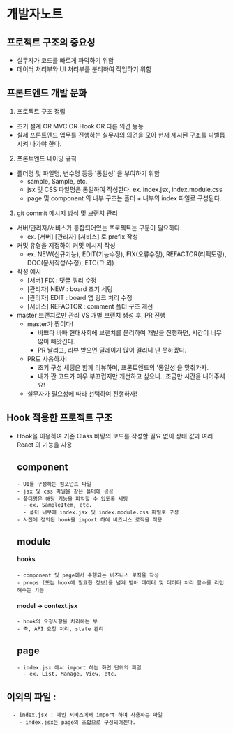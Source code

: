 # 개발자노트

## 프로젝트 구조의 중요성
- 실무자가 코드를 빠르게 파악하기 위함
- 데이터 처리부와 UI 처리부를 분리하여 작업하기 위함

## 프론트엔드 개발 문화
1. 프로젝트 구조 정립
  - 초기 설계 OR MVC OR Hook OR 다른 의견 등등
  - 실제 프론트엔드 업무를 진행하는 실무자의 의견을 모아 현재 제시된 구조를 디벨롭 시켜 나가야 한다.

2. 프론트엔드 네이밍 규칙
  - 폴더명 및 파일명, 변수명 등등 '통일성' 을 부여하기 위함
    - sample, Sample, etc.
    - jsx 및 CSS 파일명은 통일하여 작성한다. ex. index.jsx, index.module.css
    - page 및 component 의 내부 구조는 폴더 + 내부의 index 파일로 구성된다.

3. git commit 메시지 방식 및 브랜치 관리
  - 서버/관리자/서비스가 통합되어있는 프로젝트는 구분이 필요하다.
    - ex. [서버] [관리자] [서비스] 로 prefix 작성
  - 커밋 유형을 지정하여 커밋 메시지 작성
    - ex. NEW(신규기능), EDIT(기능수정), FIX(오류수정), REFACTOR(리팩토링), DOC(문서작성/수정), ETC(그 외)
  - 작성 예시
    - [서버] FIX : 댓글 쿼리 수정
    - [관리자] NEW : board 초기 세팅
    - [관리자] EDIT : board 앱 링크 처리 수정
    - [서비스] REFACTOR : comment 폴더 구조 개선
  - master 브랜치로만 관리 VS 개별 브랜치 생성 후, PR 진행
    - master가 짱이다!
      - 바쁘다 바빠 현대사회에 브랜치를 분리하여 개발을 진행하면, 시간이 너무 많이 빼앗긴다.
      - PR 날리고, 리뷰 받으면 딜레이가 많이 걸리니 난 못하겠다.
    - PR도 사용하자!
      - 초기 구성 세팅은 함께 리뷰하며, 프론트엔드의 '통일성'을 맞춰가자.
      - 내가 짠 코드가 매우 부끄럽지만 개선하고 싶으니.. 조금만 시간을 내어주세요!
    - 실무자가 필요성에 따라 선택하여 진행하자!


## Hook 적용한 프로젝트 구조
- Hook을 이용하여 기존 Class 바탕의 코드를 작성할 필요 없이 상태 값과 여러 React 의 기능을 사용

  ## component
      - UI를 구성하는 컴포넌트 파일
      - jsx 및 css 파일을 같은 폴더에 생성
      - 폴더명은 해당 기능을 파악할 수 있도록 세팅
        - ex. SampleItem, etc.
        - 폴더 내부에 index.jsx 및 index.module.css 파일로 구성
      - 사전에 정의된 hook을 import 하여 비즈니스 로직을 적용

  ## module
  #### hooks
      - component 및 page에서 수행되는 비즈니스 로직을 작성
      - props (또는 hook에 필요한 정보)를 넘겨 받아 데이터 및 데이터 처리 함수를 리턴해주는 기능

  #### model -> context.jsx
      - hook의 요청사항을 처리하는 부
      - 즉, API 요청 처리, state 관리

  ## page
      - index.jsx 에서 import 하는 화면 단위의 파일
        - ex. List, Manage, View, etc.


## 이외의 파일 :
      - index.jsx : 메인 서비스에서 import 하여 사용하는 파일
        - index.jsx는 page의 조합으로 구성되어진다.
